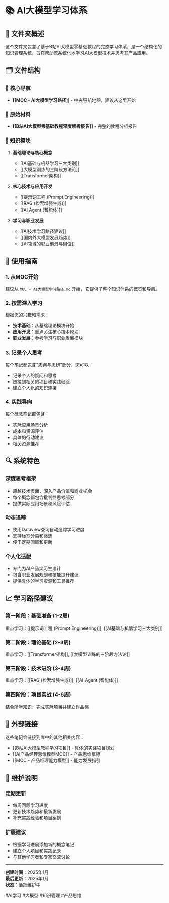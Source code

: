 # 📚 AI大模型学习体系

## 📖 文件夹概述

这个文件夹包含了基于B站AI大模型零基础教程的完整学习体系，是一个结构化的知识管理系统，旨在帮助您系统化地学习AI大模型技术并思考其产品应用。

## 🗂️ 文件结构

### 🎯 核心导航
- **[[MOC - AI大模型学习路径]]** - 中央导航地图，建议从这里开始

### 📄 原始材料
- **[[B站AI大模型零基础教程深度解析报告]]** - 完整的教程分析报告

### 🧠 知识模块
1. **基础理论与核心概念**
   - [[AI基础与机器学习三大类别]]
   - [[大模型训练的三阶段方法论]]
   - [[Transformer架构]]

2. **核心技术与应用开发**
   - [[提示词工程 (Prompt Engineering)]]
   - [[RAG (检索增强生成)]]
   - [[AI Agent (智能体)]]

3. **学习与职业发展**
   - [[AI技术学习路径建议]]
   - [[国内外大模型发展趋势]]
   - [[AI领域的职业前景与岗位]]

## 🚀 使用指南

### 1. 从MOC开始
建议从 `MOC - AI大模型学习路径.md` 开始，它提供了整个知识体系的概览和导航。

### 2. 按需深入学习
根据您的兴趣和需求：
- **技术基础**：从基础理论模块开始
- **应用开发**：重点关注核心技术模块
- **职业发展**：参考学习与职业发展模块

### 3. 记录个人思考
每个笔记都包含"质询与思辨"部分，您可以：
- 记录个人的疑问和思考
- 链接到相关的项目和实践经验
- 建立个人化的知识连接

### 4. 实践导向
每个概念笔记都包含：
- 实际应用场景分析
- 成本和资源评估
- 具体的行动建议
- 相关资源推荐

## 🔍 系统特色

### 深度思考框架
- 超越技术表面，深入产品价值和商业机会
- 每个概念都包含批判性思考部分
- 提供实际应用场景和风险评估

### 动态追踪
- 使用Dataview查询自动追踪学习进度
- 支持标签分类和筛选
- 便于定期回顾和更新

### 个人化适配
- 专门为AI产品实习生设计
- 包含职业发展规划和技能提升建议
- 提供具体的学习资源和工具推荐

## 📈 学习路径建议

### 第一阶段：基础准备 (1-2周)
重点学习：[[提示词工程 (Prompt Engineering)]], [[AI基础与机器学习三大类别]]

### 第二阶段：理论基础 (2-3周)
重点学习：[[Transformer架构]], [[大模型训练的三阶段方法论]]

### 第三阶段：技术进阶 (3-4周)
重点学习：[[RAG (检索增强生成)]], [[AI Agent (智能体)]]

### 第四阶段：项目实战 (4-6周)
结合所学知识，完成实际项目并建立作品集

## 🔗 外部链接

这些笔记会链接到库中的其他相关内容：
- [[B站AI大模型教程学习项目]] - 具体的实践项目规划
- [[AI产品经理思维模型MOC]] - 产品思维框架
- [[MOC - 产品经理能力模型]] - 能力发展指引

## 📝 维护说明

### 定期更新
- 每周回顾学习进度
- 更新技术趋势和最新发展
- 补充实践经验和项目案例

### 扩展建议
- 根据学习进展添加新的概念笔记
- 建立个人项目和实践记录
- 与其他学习者和专家交流讨论

---

**创建时间**：2025年1月  
**最后更新**：2025年1月  
**状态**：活跃维护中  

#AI学习 #大模型 #知识管理 #产品思维